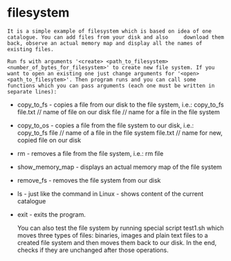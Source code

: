 # filesystem

	It is a simple example of filesystem which is based on idea of one catalogue. You can add files from your disk and also     download them back, observe an actual memory map and display all the names of existing files.

	Run fs with arguments '<create> <path_to_filesystem> <number_of_bytes_for_filesystem>' to create new file system. If you want to open an existing one just change arguments for '<open> <path_to_filesytem>'. Then program runs and you can call some functions which you can pass arguments (each one must be written in separate lines):
- copy_to_fs - copies a file from our disk to the file system, i.e.:
  copy_to_fs 
  file.txt // name of file on our disk
  file // name for a file in the file system
  
- copy_to_os - copies a file from the file system to our disk, i.e.:
   copy_to_fs
   file // name of a file in the file system
   file.txt // name for new, copied file on our disk
   
- rm - removes a file from the file system, i.e.:
    rm
    file
    
- show_memory_map - displays an actual memory map of the file system
   
- remove_fs - removes the file system from our disk
  
- ls - just like the command in Linux - shows content of the current catalogue
  
- exit - exits the program.
  
	You can also test the file system by running special script test1.sh which moves three types of files: binaries, images and plain text files to a created file system and then moves them back to our disk. In the end, checks if they are unchanged after those operations.
